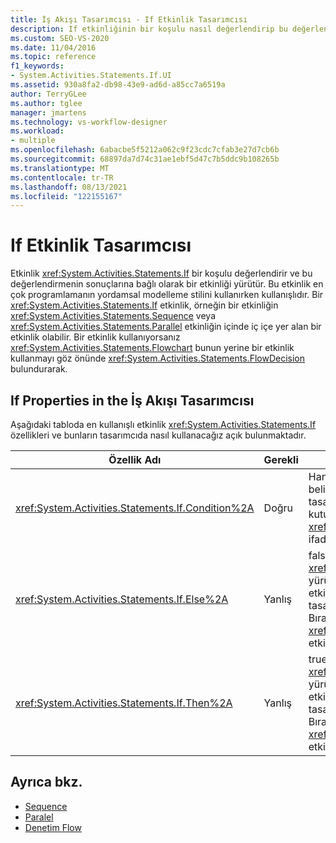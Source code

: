 ```yaml
---
title: İş Akışı Tasarımcısı - If Etkinlik Tasarımcısı
description: If etkinliğinin bir koşulu nasıl değerlendirip bu değerlendirmenin sonuçlarına bağlı olarak bir etkinlik yürütmesini öğrenin.
ms.custom: SEO-VS-2020
ms.date: 11/04/2016
ms.topic: reference
f1_keywords:
- System.Activities.Statements.If.UI
ms.assetid: 930a8fa2-db98-43e9-ad6d-a85cc7a6519a
author: TerryGLee
ms.author: tglee
manager: jmartens
ms.technology: vs-workflow-designer
ms.workload:
- multiple
ms.openlocfilehash: 6abacbe5f5212a062c9f23cdc7cfab3e27d7cb6b
ms.sourcegitcommit: 68897da7d74c31ae1ebf5d47c7b5ddc9b108265b
ms.translationtype: MT
ms.contentlocale: tr-TR
ms.lasthandoff: 08/13/2021
ms.locfileid: "122155167"
---
```

# <a name="if-activity-designer"></a>If Etkinlik Tasarımcısı

Etkinlik <xref:System.Activities.Statements.If> bir koşulu değerlendirir ve bu değerlendirmenin sonuçlarına bağlı olarak bir etkinliği yürütür. Bu etkinlik en çok programlamanın yordamsal modelleme stilini kullanırken kullanışlıdır. Bir <xref:System.Activities.Statements.If> etkinlik, örneğin bir etkinliğin <xref:System.Activities.Statements.Sequence> veya <xref:System.Activities.Statements.Parallel> etkinliğin içinde iç içe yer alan bir etkinlik olabilir. Bir etkinlik kullanıyorsanız <xref:System.Activities.Statements.Flowchart> bunun yerine bir etkinlik kullanmayı göz önünde <xref:System.Activities.Statements.FlowDecision> bulundurarak.

## <a name="if-properties-in-the-workflow-designer"></a>If Properties in the İş Akışı Tasarımcısı

Aşağıdaki tabloda en kullanışlı etkinlik <xref:System.Activities.Statements.If> özellikleri ve bunların tasarımcıda nasıl kullanacağız açık bulunmaktadır.

|Özellik Adı|Gerekli|Kullanım|
|-|--------------|-|
|<xref:System.Activities.Statements.If.Condition%2A>|Doğru|Hangi alt etkinliğin yürütülecek olduğunu belirleyen koşul. ayarlamak için, If Visual Basic tasarımcısında veya özellik kılavuzunda Koşul kutusuna bir Visual Basic <xref:System.Activities.Statements.If.Condition%2A> ifadesi yazın.  |
|<xref:System.Activities.Statements.If.Else%2A>|Yanlış|false ise <xref:System.Activities.Statements.If.Condition%2A> yürütülecek **etkinlik.** Dal tarafından yürütülen bir etkinliği eklemek için Araç Kutusundan If etkinlik tasarımcısının Else kutusuna "Etkinliği Buraya Bırak" ipucu metniyle bir <xref:System.Activities.Statements.If.Else%2A> etkinlik bırakın.   |
|<xref:System.Activities.Statements.If.Then%2A>|Yanlış|true ise <xref:System.Activities.Statements.If.Condition%2A> yürütülecek **etkinlik.** Dal tarafından yürütülen bir etkinliği eklemek için Araç Kutusundan If etkinlik tasarımcısının Ardından kutusuna "Etkinliği Buraya Bırak" ipucu metniyle bir <xref:System.Activities.Statements.If.Then%2A> etkinlik bırakın.   |

## <a name="see-also"></a>Ayrıca bkz.

- [Sequence](../workflow-designer/sequence-activity-designer.md)
- [Paralel](../workflow-designer/parallel-activity-designer.md)
- [Denetim Flow](../workflow-designer/control-flow-activity-designers.md)
